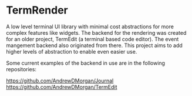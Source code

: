 # TermRender
A low level terminal UI library with minimal cost abstractions for more complex features like widgets.
The backend for the rendering was created for an older project, TermEdit (a terminal based code editor). The event mangement backend also originated from there.
This project aims to add higher levels of abstraction to enable even easier use.

Some current examples of the backend in use are in the following repositories:

https://github.com/AndrewDMorgan/Journal
https://github.com/AndrewDMorgan/TermEdit
